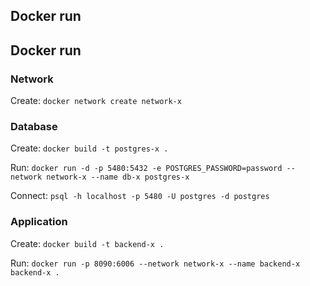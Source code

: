 ## Docker run
## Docker run
### Network

Create: `docker network create network-x`

### Database

Create: `docker build -t postgres-x .`

Run: `docker run -d -p 5480:5432 -e POSTGRES_PASSWORD=password --network network-x --name db-x postgres-x `

Connect: `psql -h localhost -p 5480 -U postgres -d postgres`


### Application

Create: `docker build -t backend-x .`

Run: `docker run -p 8090:6006 --network network-x --name backend-x backend-x .`
